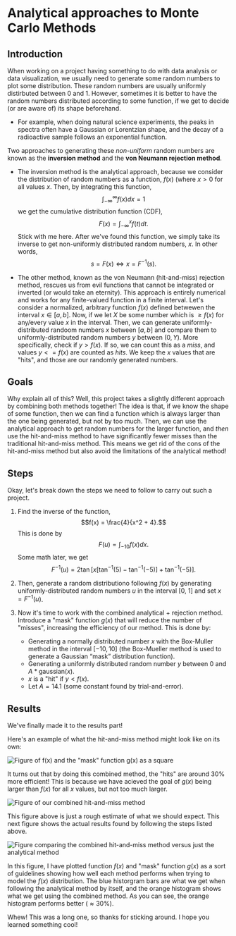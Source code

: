 # Analytical approaches to Monte Carlo Methods

## Introduction

When working on a project having something to do with data analysis or data visualization, we usually need to generate some random numbers to plot some distribution. 
These random numbers are usually uniformly distirbuted between 0 and 1. However, sometimes it is better to have the random numbers distributed according to some function, if we get to decide (or are aware of) its shape beforehand.
- For example, when doing natural science experiments, the peaks in spectra often have a Gaussian or Lorentzian shape, and the decay of a radioactive sample follows an exponential function.

Two approaches to generating these _non-uniform_ random numbers are known as the **inversion method** and the **von Neumann rejection method**. 

- The inversion method is the analytical approach, because we consider the distribution of random numbers as a function, $f(x)$ (where $x>0$ for all values $x$.
Then, by integrating this function, $$\int_{-\infty}^{\infty}f(x)dx = 1$$ we get the cumulative distribution function (CDF), $$F(x) = \int_{-\infty}^{x}f(t)dt.$$ 
Stick with me here. After we've found this function, we simply take its inverse to get non-uniformly distributed random numbers, $x$. In other words, $$s = F(x) \Leftrightarrow x = F^{-1}(s).$$

- The other method, known as the von Neumann (hit-and-miss) rejection method, rescues us from evil functions that cannot be integrated or inverted (or would take an eternity).
This approach is entirely numerical and works for any finite-valued function in a finite interval. Let's consider a normalized, arbitrary function $f(x)$ defined betwewen the interval $x \in [a, b]$.
Now, if we let $X$ be some number which is $\geq f(x)$ for any/every value $x$ in the interval. Then, we can generate uniformly-distributed randoom numbers $x$ between $[a, b]$ and compare them to uniformly-distributed
random numbers $y$ between $(0, Y)$. More specifically, check if $y > f(x)$. If so, we can count this as a _miss_, and values $y<= f(x)$ are counted as _hits_. We keep the $x$ values that are "hits", and those are our randomly generated numbers.

## Goals 

Why explain all of this? Well, this project takes a slightly different approach by combining both methods together! 
The idea is that, if we know the shape of some function, then we can find a function which is always larger than the one being generated, but not by too much. 
Then, we can use the analytical approach to get random numbers for the larger function, and _then_ use the hit-and-miss method to have significantly fewer misses than the traditional hit-and-miss method. 
This means we get rid of the cons of the hit-and-miss method but also avoid the limitations of the analytical method!

## Steps

Okay, let's break down the steps we need to follow to carry out such a project.

1. Find the inverse of the function, $$f(x) = \frac{4}{x^2 + 4}.$$
This is done by $$F(u) = \int_{-10}f(x)dx.$$
Some math later, we get $$F^{-1}(u) = 2 \tan \left[ x \left[ \tan^{-1} \left( 5 \right) - \tan^{-1} \left( -5 \right) \right] + \tan^{-1} \left( -5 \right) \right] .$$

2. Then, generate a random distributiono following $f(x)$ by generating uniformly-distributed random numbers $u$ in the interval [0, 1] and set $x = F^{-1}(u)$. 

3. Now it's time to work with the combined analytical + rejection method. Introduce a "mask" function $g(x)$ that will reduce the number of "misses", increasing the efficiency of our method. This is done by:
   - Generating a normally distributed number $x$ with the Box-Muller method in the interval $[-10,10]$ (the Box-Mueller method is used to generate a Gaussian “mask” distribution function).
   - Generating a uniformly distributed random number $y$ between $0$ and $A * \text{gaussian}(x)$.
   - $x$ is a "hit" if $y < f(x)$.
   - Let $A = 14.1$ (some constant found by trial-and-error).

## Results

We've finally made it to the results part!

Here's an example of what the hit-and-miss method might look like on its own:

![Figure of f(x) and the "mask" function g(x) as a square](https://github.com/binarykisu/university_assignments/blob/main/monte_carlo_projects/mc_analytical_approaches/Figure_4.png)

It turns out that by doing this combined method, the "hits" are around $30$% more efficient! This is because we have acieved the goal of $g(x)$ being larger than $f(x)$ for all $x$ values, but not too much larger.

![Figure of our combined hit-and-miss method](https://github.com/binarykisu/university_assignments/blob/main/monte_carlo_projects/mc_analytical_approaches/Figure_3.png)

This figure above is just a rough estimate of what we should expect. This next figure shows the actual results found by following the steps listed above. 

![Figure comparing the combined hit-and-miss method versus just the analytical method](https://github.com/binarykisu/university_assignments/blob/main/monte_carlo_projects/mc_analytical_approaches/Figure_1.png)

In this figure, I have plotted function $f(x)$ and "mask" function $g(x)$ as a sort of guidelines showing how well each method performs when trying to model the $f(x)$ distribution. The blue historgram bars are what we get when following the analytical method by itself, and the orange histogram shows what we get using the combined method. As you can see, the orange histogram performs better ($\approx 30$%). 

Whew! This was a long one, so thanks for sticking around. I hope you learned something cool!




